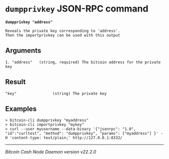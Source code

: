 `dumpprivkey` JSON-RPC command
==============================

**`dumpprivkey "address"`**

```
Reveals the private key corresponding to 'address'.
Then the importprivkey can be used with this output
```

Arguments
---------

```
1. "address"   (string, required) The bitcoin address for the private key
```

Result
------

```
"key"                (string) The private key
```

Examples
--------

```
> bitcoin-cli dumpprivkey "myaddress"
> bitcoin-cli importprivkey "mykey"
> curl --user myusername --data-binary '{"jsonrpc": "1.0", "id":"curltest", "method": "dumpprivkey", "params": ["myaddress"] }' -H 'content-type: text/plain;' http://127.0.0.1:8332/
```

***

*Bitcoin Cash Node Daemon version v22.2.0*
